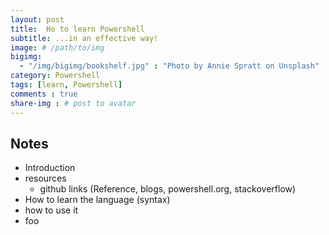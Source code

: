 ```yaml
---
layout: post
title:	Ho to learn Powershell
subtitle: ...in an effective way!
image: # /path/to/img
bigimg:
  - "/img/bigimg/bookshelf.jpg" : "Photo by Annie Spratt on Unsplash"
category: Powershell
tags: [learn, Powershell]
comments : true
share-img : # post to avatar
---
```


Notes
-----

- Introduction
- resources
  - github links (Reference, blogs, powershell.org, stackoverflow)
- How to learn the language (syntax)
- how to use it
- foo

